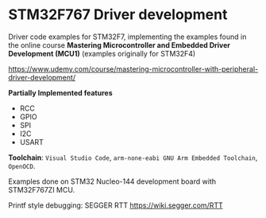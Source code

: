 # STM32F767 Driver development


Driver code examples for STM32F7, implementing the examples found in the online course
**Mastering Microcontroller and Embedded Driver Development (MCU1)** (examples originally for STM32F4)

<https://www.udemy.com/course/mastering-microcontroller-with-peripheral-driver-development/>

**Partially Implemented features**
- RCC
- GPIO 
- SPI
- I2C
- USART

**Toolchain**: `Visual Studio Code`,  `arm-none-eabi GNU Arm Embedded Toolchain`, `OpenOCD`.

Examples done on STM32 Nucleo-144 development board with STM32F767ZI MCU.

Printf style debugging: SEGGER RTT <https://wiki.segger.com/RTT>
